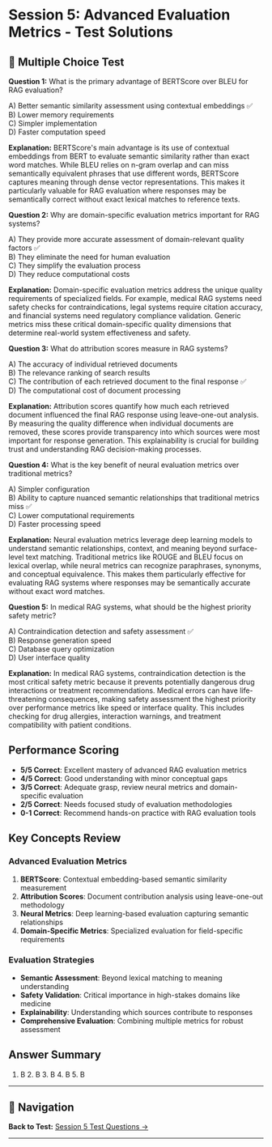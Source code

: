 # Session 5: Advanced Evaluation Metrics - Test Solutions

## 📝 Multiple Choice Test

**Question 1:** What is the primary advantage of BERTScore over BLEU for RAG evaluation?  

A) Better semantic similarity assessment using contextual embeddings ✅  
B) Lower memory requirements  
C) Simpler implementation  
D) Faster computation speed  

**Explanation:** BERTScore's main advantage is its use of contextual embeddings from BERT to evaluate semantic similarity rather than exact word matches. While BLEU relies on n-gram overlap and can miss semantically equivalent phrases that use different words, BERTScore captures meaning through dense vector representations. This makes it particularly valuable for RAG evaluation where responses may be semantically correct without exact lexical matches to reference texts.

**Question 2:** Why are domain-specific evaluation metrics important for RAG systems?  

A) They provide more accurate assessment of domain-relevant quality factors ✅  
B) They eliminate the need for human evaluation  
C) They simplify the evaluation process  
D) They reduce computational costs  

**Explanation:** Domain-specific evaluation metrics address the unique quality requirements of specialized fields. For example, medical RAG systems need safety checks for contraindications, legal systems require citation accuracy, and financial systems need regulatory compliance validation. Generic metrics miss these critical domain-specific quality dimensions that determine real-world system effectiveness and safety.

**Question 3:** What do attribution scores measure in RAG systems?  

A) The accuracy of individual retrieved documents  
B) The relevance ranking of search results  
C) The contribution of each retrieved document to the final response ✅  
D) The computational cost of document processing  

**Explanation:** Attribution scores quantify how much each retrieved document influenced the final RAG response using leave-one-out analysis. By measuring the quality difference when individual documents are removed, these scores provide transparency into which sources were most important for response generation. This explainability is crucial for building trust and understanding RAG decision-making processes.

**Question 4:** What is the key benefit of neural evaluation metrics over traditional metrics?  

A) Simpler configuration  
B) Ability to capture nuanced semantic relationships that traditional metrics miss ✅  
C) Lower computational requirements  
D) Faster processing speed  

**Explanation:** Neural evaluation metrics leverage deep learning models to understand semantic relationships, context, and meaning beyond surface-level text matching. Traditional metrics like ROUGE and BLEU focus on lexical overlap, while neural metrics can recognize paraphrases, synonyms, and conceptual equivalence. This makes them particularly effective for evaluating RAG systems where responses may be semantically accurate without exact word matches.

**Question 5:** In medical RAG systems, what should be the highest priority safety metric?  

A) Contraindication detection and safety assessment ✅  
B) Response generation speed  
C) Database query optimization  
D) User interface quality  

**Explanation:** In medical RAG systems, contraindication detection is the most critical safety metric because it prevents potentially dangerous drug interactions or treatment recommendations. Medical errors can have life-threatening consequences, making safety assessment the highest priority over performance metrics like speed or interface quality. This includes checking for drug allergies, interaction warnings, and treatment compatibility with patient conditions.

## Performance Scoring

- **5/5 Correct**: Excellent mastery of advanced RAG evaluation metrics  
- **4/5 Correct**: Good understanding with minor conceptual gaps  
- **3/5 Correct**: Adequate grasp, review neural metrics and domain-specific evaluation  
- **2/5 Correct**: Needs focused study of evaluation methodologies  
- **0-1 Correct**: Recommend hands-on practice with RAG evaluation tools  

## Key Concepts Review

### Advanced Evaluation Metrics  
1. **BERTScore**: Contextual embedding-based semantic similarity measurement  
2. **Attribution Scores**: Document contribution analysis using leave-one-out methodology  
3. **Neural Metrics**: Deep learning-based evaluation capturing semantic relationships  
4. **Domain-Specific Metrics**: Specialized evaluation for field-specific requirements  

### Evaluation Strategies  
- **Semantic Assessment**: Beyond lexical matching to meaning understanding  
- **Safety Validation**: Critical importance in high-stakes domains like medicine  
- **Explainability**: Understanding which sources contribute to responses  
- **Comprehensive Evaluation**: Combining multiple metrics for robust assessment  

## Answer Summary  
1. B  2. B  3. B  4. B  5. B

---

## 🧭 Navigation

**Back to Test:** [Session 5 Test Questions →](Session5_*.md#multiple-choice-test)

---
